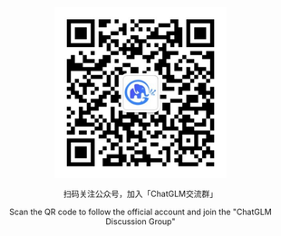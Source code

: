 <div align="center">
<img src=wechat.jpg width="60%"/>

<p> 扫码关注公众号，加入「ChatGLM交流群」 </p>
<p> Scan the QR code to follow the official account and join the "ChatGLM Discussion Group" </p>
</div>
